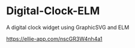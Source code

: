 # Digital-Clock-ELM
A digital clock widget using GraphicSVG and ELM

https://ellie-app.com/nscGR3W4nh4a1
